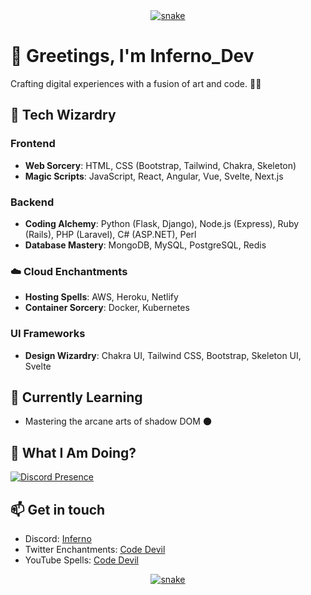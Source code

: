 <div align="center">
  <a href="https://github.com/DevInferno">
    <img src="https://github.com/Inferno-Dev-69/Inferno-Dev-69/blob/main/grid-snake.svg" alt="snake" />
  </a>
</div>

# 👋 Greetings, I'm Inferno_Dev

Crafting digital experiences with a fusion of art and code. 🚀✨

## 🎨 Tech Wizardry

### Frontend

- **Web Sorcery**: HTML, CSS (Bootstrap, Tailwind, Chakra, Skeleton)
- **Magic Scripts**: JavaScript, React, Angular, Vue, Svelte, Next.js

### Backend

- **Coding Alchemy**: Python (Flask, Django), Node.js (Express), Ruby (Rails), PHP (Laravel), C# (ASP.NET), Perl
- **Database Mastery**: MongoDB, MySQL, PostgreSQL, Redis

### ☁️ Cloud Enchantments

- **Hosting Spells**: AWS, Heroku, Netlify
- **Container Sorcery**: Docker, Kubernetes

### UI Frameworks

- **Design Wizardry**: Chakra UI, Tailwind CSS, Bootstrap, Skeleton UI, Svelte

## 🌱 Currently Learning

- Mastering the arcane arts of shadow DOM 🌑

## 🚀 What I Am Doing?

[![Discord Presence](https://api.lanyard.rest/v1/users/1199986460284170240)](https://discord.com/users/1199986460284170240)

## 📫 Get in touch

- Discord: [Inferno](https://discord.com/users/1152852720148029462)
- Twitter Enchantments: [Code Devil](https://twitter.com/CodeDevil69)
- YouTube Spells: [Code Devil](https://www.youtube.com/channel/UC5Mjeqbdwdc2TM4vLYP2EyA)

<div align="center">
  <a href="https://github.com/DevInferno">
    <img src="https://github.com/Inferno-Dev-69/Inferno-Dev-69/blob/main/grid-snake.svg" alt="snake" />
  </a>
</div>
